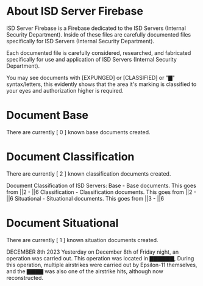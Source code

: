 # About ISD Server Firebase
ISD Server Firebase is a Firebase dedicated to the ISD Servers (Internal Security Department). Inside of these files are carefully documented files specifically for ISD Servers (Internal Security Department).

Each documented file is carefully considered, researched, and fabricated specifically for use and application of ISD Servers (Internal Security Department).

You may see documents with [EXPUNGED] or [CLASSIFIED] or "▇" syntax/letters, this evidently shows that the area it's marking is classified to your eyes and authorization higher is required.


# Document Base
There are currently [ 0 ] known base documents created.

# Document Classification
There are currently [ 2 ] known classification documents created.

Document Classification of ISD Servers:
Base - Base documents. This goes from ||2 - ||6
Classification - Classification documents. This goes from ||2 - ||6
Situational - Situational documents. This goes from ||3 - ||6

# Document Situational
There are currently [ 1 ] known situation documents created.

DECEMBER 8th 2023
Yesterday on December 8th of Friday night, an operation was carried out. This operation was located in ▇▇▇▇▇▇, 
During this operation, multiple airstrikes were carried out by Epsilon-11 themselves, and the ▇▇▇▇ was also one of the airstrike hits, although now reconstructed.
